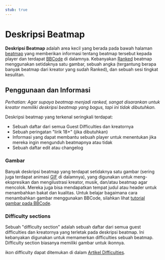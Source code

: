 ```yaml
---
stub: true
---
```


# Deskripsi Beatmap

**Deskripsi Beatmap** adalah area kecil yang berada pada bawah halaman [beatmap](/wiki/Beatmaps) yang memberikan informasi tentang beatmap tersebut kepada player dan terdapat [BBCode](/wiki/BBCode) di dalamnya. Kebanyakan [Ranked](/wiki/Beatmaps#ranked) beatmap menggunakan setidaknya satu gambar, sebuah angka (tergantung berapa banyak beatmap dari kreator yang sudah Ranked), dan sebuah sesi tingkat kesulitan.

## Penggunaan dan Informasi

*Perhatian: Agar supaya beatmap menjadi ranked, sangat disarankan untuk kreator memiliki deskripsi beatmap yang bagus, tapi ini tidak dibutuhkan.*

Deskripsi beatmap yang terkenal seringkali terdapat:

- Sebuah daftar dari semua Guest Difficulties dan kreatornya
- Sebuah peringatan "lirik 18+" (jika dibutuhkan)
- Informasi yang dapat membantu sebuah player untuk menentukan jika mereka ingin mengunduh beatmapnya atau tidak
- Sebuah daftar edit atau changelog

### Gambar
Banyak deskripsi beatmap yang terdapat setidaknya satu gambar (sering juga terdapat animasi [GIF](https://en.wikipedia.org/wiki/GIF "Wikipedia") di dalamnya), yang digunakan untuk meng-ekspresikan dan mengilustrasi kreator, musik, dan/atau beatmap agar mencolok. Mereka juga bisa mendapatkan tempat judul atau header untuk menambahkan bakat dan kualitas. Untuk belajar bagaimana cara menambahkan gambar menggunakan BBCode, silahkan lihat [tutorial gambar pada BBCode](/wiki/BBCode#image).

### Difficulty sections

Sebuah "difficulty section" adalah sebuah daftar dari semua guest difficulties dan kreatornya yang terletak pada deskripsi beatmap. Ini kebanyakan digunakan untuk memamerkan difficulties sebuah beatmap. Difficulty section biasanya memiliki gambar untuk ikonnya.

ikon difficulty dapat ditemukan di dalam [Artikel Difficulties](/wiki/Difficulties).